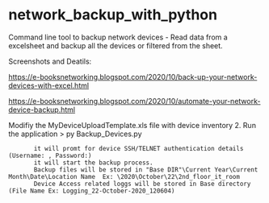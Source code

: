 # network_backup_with_python

Command line tool to backup network devices - Read data from a excelsheet and backup all the devices or filtered from the sheet.

Screenshots and Deatils: 

https://e-booksnetworking.blogspot.com/2020/10/back-up-your-network-devices-with-excel.html
                         
https://e-booksnetworking.blogspot.com/2020/10/automate-your-network-device-backup.html

Modifiy the MyDeviceUploadTemplate.xls file with device inventory
2. Run the application 
           > py Backup_Devices.py
           
           it will promt for device SSH/TELNET authentication details (Username: , Password:)
           it will start the backup process. 
           Backup files will be stored in "Base DIR"\Current Year\Current Month\Date\Location Name  Ex: \2020\October\22\2nd_floor_it_room
           Device Access related loggs will be stored in Base directory (File Name Ex: Logging_22-October-2020_120604)



          
 
      
